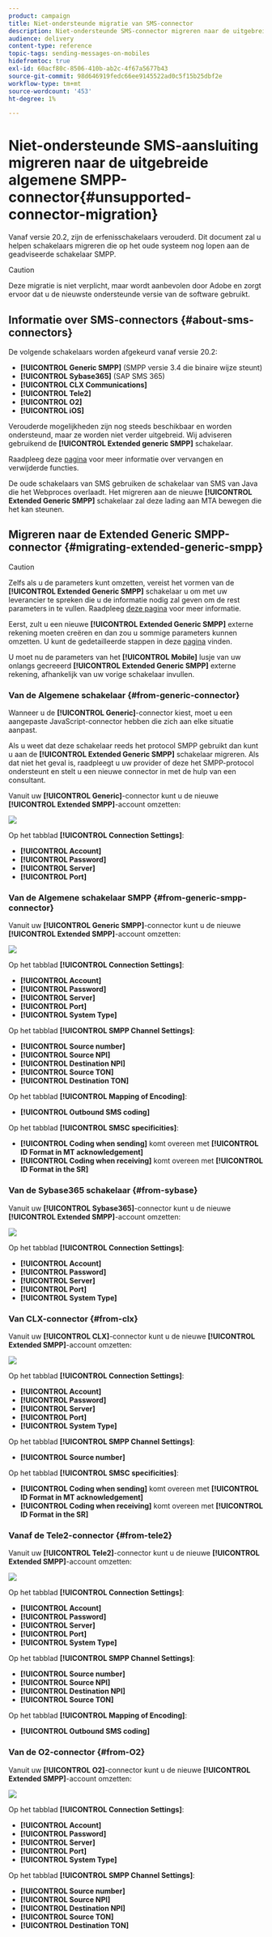 ```yaml
---
product: campaign
title: Niet-ondersteunde migratie van SMS-connector
description: Niet-ondersteunde SMS-connector migreren naar de uitgebreide algemene SMPP-connector
audience: delivery
content-type: reference
topic-tags: sending-messages-on-mobiles
hidefromtoc: true
exl-id: 60acf80c-8506-410b-ab2c-4f67a5677b43
source-git-commit: 98d646919fedc66ee9145522ad0c5f15b25dbf2e
workflow-type: tm+mt
source-wordcount: '453'
ht-degree: 1%

---
```


# Niet-ondersteunde SMS-aansluiting migreren naar de uitgebreide algemene SMPP-connector{#unsupported-connector-migration}

Vanaf versie 20.2, zijn de erfenisschakelaars verouderd. Dit document zal u helpen schakelaars migreren die op het oude systeem nog lopen aan de geadviseerde schakelaar SMPP.

>[!CAUTION]
>
>Deze migratie is niet verplicht, maar wordt aanbevolen door Adobe en zorgt ervoor dat u de nieuwste ondersteunde versie van de software gebruikt.

## Informatie over SMS-connectors {#about-sms-connectors}

De volgende schakelaars worden afgekeurd vanaf versie 20.2:

* **[!UICONTROL Generic SMPP]** (SMPP versie 3.4 die binaire wijze steunt)
* **[!UICONTROL Sybase365]** (SAP SMS 365)
* **[!UICONTROL CLX Communications]**
* **[!UICONTROL Tele2]**
* **[!UICONTROL O2]**
* **[!UICONTROL iOS]**

Verouderde mogelijkheden zijn nog steeds beschikbaar en worden ondersteund, maar ze worden niet verder uitgebreid. Wij adviseren gebruikend de **[!UICONTROL Extended generic SMPP]** schakelaar.

Raadpleeg deze [pagina](../../rn/using/deprecated-features.md) voor meer informatie over vervangen en verwijderde functies.

De oude schakelaars van SMS gebruiken de schakelaar van SMS van Java die het Webproces overlaadt. Het migreren aan de nieuwe **[!UICONTROL Extended Generic SMPP]** schakelaar zal deze lading aan MTA bewegen die het kan steunen.

## Migreren naar de Extended Generic SMPP-connector {#migrating-extended-generic-smpp}

>[!CAUTION]
>
>Zelfs als u de parameters kunt omzetten, vereist het vormen van de **[!UICONTROL Extended Generic SMPP]** schakelaar u om met uw leverancier te spreken die u de informatie nodig zal geven om de rest parameters in te vullen. Raadpleeg [deze pagina](../../delivery/using/sms-protocol.md) voor meer informatie.

Eerst, zult u een nieuwe **[!UICONTROL Extended Generic SMPP]** externe rekening moeten creëren en dan zou u sommige parameters kunnen omzetten. U kunt de gedetailleerde stappen in deze [pagina](../../delivery/using/sms-set-up.md#creating-an-smpp-external-account) vinden.

U moet nu de parameters van het **[!UICONTROL Mobile]** lusje van uw onlangs gecreeerd **[!UICONTROL Extended Generic SMPP]** externe rekening, afhankelijk van uw vorige schakelaar invullen.

### Van de Algemene schakelaar {#from-generic-connector}

Wanneer u de **[!UICONTROL Generic]**-connector kiest, moet u een aangepaste JavaScript-connector hebben die zich aan elke situatie aanpast.

Als u weet dat deze schakelaar reeds het protocol SMPP gebruikt dan kunt u aan de **[!UICONTROL Extended Generic SMPP]** schakelaar migreren. Als dat niet het geval is, raadpleegt u uw provider of deze het SMPP-protocol ondersteunt en stelt u een nieuwe connector in met de hulp van een consultant.

Vanuit uw **[!UICONTROL Generic]**-connector kunt u de nieuwe **[!UICONTROL Extended SMPP]**-account omzetten:

![](assets/smpp_generic.png)

Op het tabblad **[!UICONTROL Connection Settings]**:

* **[!UICONTROL Account]**
* **[!UICONTROL Password]**
* **[!UICONTROL Server]**
* **[!UICONTROL Port]**

### Van de Algemene schakelaar SMPP {#from-generic-smpp-connector}

Vanuit uw **[!UICONTROL Generic SMPP]**-connector kunt u de nieuwe **[!UICONTROL Extended SMPP]**-account omzetten:

![](assets/smpp_generic_2.png)

Op het tabblad **[!UICONTROL Connection Settings]**:

* **[!UICONTROL Account]**
* **[!UICONTROL Password]**
* **[!UICONTROL Server]**
* **[!UICONTROL Port]**
* **[!UICONTROL System Type]**

Op het tabblad **[!UICONTROL SMPP Channel Settings]**:

* **[!UICONTROL Source number]**
* **[!UICONTROL Source NPI]**
* **[!UICONTROL Destination NPI]**
* **[!UICONTROL Source TON]**
* **[!UICONTROL Destination TON]**

Op het tabblad **[!UICONTROL Mapping of Encoding]**:

* **[!UICONTROL Outbound SMS coding]**

Op het tabblad **[!UICONTROL SMSC specificities]**:

* **[!UICONTROL Coding when sending]** komt overeen met  **[!UICONTROL ID Format in MT acknowledgement]**
* **[!UICONTROL Coding when receiving]** komt overeen met  **[!UICONTROL ID Format in the SR]**

### Van de Sybase365 schakelaar {#from-sybase}

Vanuit uw **[!UICONTROL Sybase365]**-connector kunt u de nieuwe **[!UICONTROL Extended SMPP]**-account omzetten:

![](assets/smpp_3.png)

Op het tabblad **[!UICONTROL Connection Settings]**:

* **[!UICONTROL Account]**
* **[!UICONTROL Password]**
* **[!UICONTROL Server]**
* **[!UICONTROL Port]**
* **[!UICONTROL System Type]**

### Van CLX-connector {#from-clx}

Vanuit uw **[!UICONTROL CLX]**-connector kunt u de nieuwe **[!UICONTROL Extended SMPP]**-account omzetten:

![](assets/smpp_4.png)

Op het tabblad **[!UICONTROL Connection Settings]**:

* **[!UICONTROL Account]**
* **[!UICONTROL Password]**
* **[!UICONTROL Server]**
* **[!UICONTROL Port]**
* **[!UICONTROL System Type]**

Op het tabblad **[!UICONTROL SMPP Channel Settings]**:

* **[!UICONTROL Source number]**

Op het tabblad **[!UICONTROL SMSC specificities]**:

* **[!UICONTROL Coding when sending]** komt overeen met  **[!UICONTROL ID Format in MT acknowledgement]**
* **[!UICONTROL Coding when receiving]** komt overeen met  **[!UICONTROL ID Format in the SR]**

### Vanaf de Tele2-connector {#from-tele2}

Vanuit uw **[!UICONTROL Tele2]**-connector kunt u de nieuwe **[!UICONTROL Extended SMPP]**-account omzetten:

![](assets/smpp_6.png)

Op het tabblad **[!UICONTROL Connection Settings]**:

* **[!UICONTROL Account]**
* **[!UICONTROL Password]**
* **[!UICONTROL Server]**
* **[!UICONTROL Port]**
* **[!UICONTROL System Type]**

Op het tabblad **[!UICONTROL SMPP Channel Settings]**:

* **[!UICONTROL Source number]**
* **[!UICONTROL Source NPI]**
* **[!UICONTROL Destination NPI]**
* **[!UICONTROL Source TON]**

Op het tabblad **[!UICONTROL Mapping of Encoding]**:

* **[!UICONTROL Outbound SMS coding]**

### Van de O2-connector {#from-O2}

Vanuit uw **[!UICONTROL O2]**-connector kunt u de nieuwe **[!UICONTROL Extended SMPP]**-account omzetten:

![](assets/smpp_5.png)

Op het tabblad **[!UICONTROL Connection Settings]**:

* **[!UICONTROL Account]**
* **[!UICONTROL Password]**
* **[!UICONTROL Server]**
* **[!UICONTROL Port]**
* **[!UICONTROL System Type]**

Op het tabblad **[!UICONTROL SMPP Channel Settings]**:

* **[!UICONTROL Source number]**
* **[!UICONTROL Source NPI]**
* **[!UICONTROL Destination NPI]**
* **[!UICONTROL Source TON]**
* **[!UICONTROL Destination TON]**
